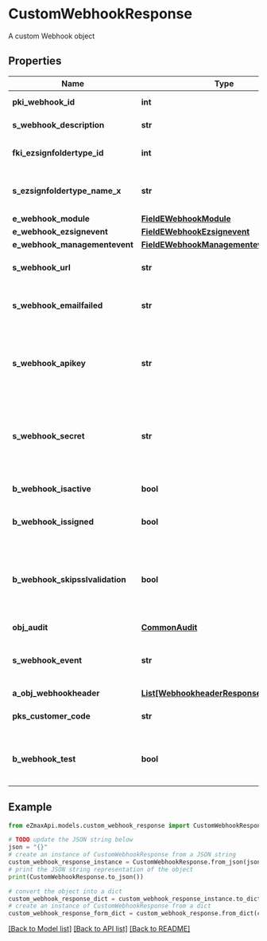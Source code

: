 # CustomWebhookResponse

A custom Webhook object

## Properties

Name | Type | Description | Notes
------------ | ------------- | ------------- | -------------
**pki_webhook_id** | **int** | The unique ID of the Webhook | 
**s_webhook_description** | **str** | The description of the Webhook | 
**fki_ezsignfoldertype_id** | **int** | The unique ID of the Ezsignfoldertype. | [optional] 
**s_ezsignfoldertype_name_x** | **str** | The name of the Ezsignfoldertype in the language of the requester | [optional] 
**e_webhook_module** | [**FieldEWebhookModule**](FieldEWebhookModule.md) |  | 
**e_webhook_ezsignevent** | [**FieldEWebhookEzsignevent**](FieldEWebhookEzsignevent.md) |  | [optional] 
**e_webhook_managementevent** | [**FieldEWebhookManagementevent**](FieldEWebhookManagementevent.md) |  | [optional] 
**s_webhook_url** | **str** | The URL of the Webhook callback | 
**s_webhook_emailfailed** | **str** | The email that will receive the Webhook in case all attempts fail | 
**s_webhook_apikey** | **str** | The Apikey for the Webhook.  This will be hidden if we are not creating or regenerating the Apikey. | [optional] 
**s_webhook_secret** | **str** | The Secret for the Webhook.  This will be hidden if we are not creating or regenerating the Apikey. | [optional] 
**b_webhook_isactive** | **bool** | Whether the Webhook is active or not | 
**b_webhook_issigned** | **bool** | Whether the requests will be signed or not | 
**b_webhook_skipsslvalidation** | **bool** | Wheter the server&#39;s SSL certificate should be validated or not. Not recommended to skip for production use | 
**obj_audit** | [**CommonAudit**](CommonAudit.md) |  | 
**s_webhook_event** | **str** | The concatenated string to describe the Webhook event | [optional] 
**a_obj_webhookheader** | [**List[WebhookheaderResponseCompound]**](WebhookheaderResponseCompound.md) |  | [optional] 
**pks_customer_code** | **str** | The customer code assigned to your account | 
**b_webhook_test** | **bool** | Wheter the webhook received is a manual test or a real event | 

## Example

```python
from eZmaxApi.models.custom_webhook_response import CustomWebhookResponse

# TODO update the JSON string below
json = "{}"
# create an instance of CustomWebhookResponse from a JSON string
custom_webhook_response_instance = CustomWebhookResponse.from_json(json)
# print the JSON string representation of the object
print(CustomWebhookResponse.to_json())

# convert the object into a dict
custom_webhook_response_dict = custom_webhook_response_instance.to_dict()
# create an instance of CustomWebhookResponse from a dict
custom_webhook_response_form_dict = custom_webhook_response.from_dict(custom_webhook_response_dict)
```
[[Back to Model list]](../README.md#documentation-for-models) [[Back to API list]](../README.md#documentation-for-api-endpoints) [[Back to README]](../README.md)


